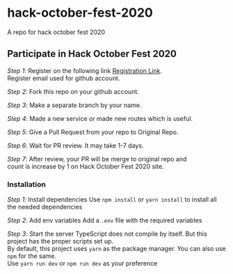# hack-october-fest-2020
A repo for hack october fest 2020 

## Participate in Hack October Fest 2020

_Step 1_: Register on the following link [Registration Link](https://hacktoberfest.digitalocean.com/login).<br/>
Register email used for github account.

_Step 2_: Fork this repo on your github account.

_Step 3_: Make a separate branch by your name.

_Step 4_: Made a new service or made new routes which is useful.

_Step 5_: Give a Pull Request from your repo to Original Repo.

_Step 6_: Wait for PR review.
It may take 1-7 days.

_Step 7_: After review, your PR will be merge to original repo and<br/>
count is increase by 1 on Hack October Fest 2020 site.


### Installation

_Step 1_: Install dependencies
Use `npm install` or `yarn install` to install all the needed dependencies

_Step 2_: Add env variables
Add a `.env` file with the required variables

_Step 3_: Start the server
TypeScript does not compile by itself. But this project has the proper scripts set up.<br>By default, this project uses `yarn` as the package manager. You can also use `npm` for the same.<br>Use `yarn run dev` or `npm run dev` as your preference
